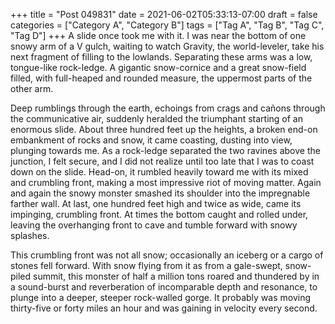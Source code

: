 +++
title = "Post 049831"
date = 2021-06-02T05:33:13-07:00
draft = false
categories = ["Category A", "Category B"]
tags = ["Tag A", "Tag B", "Tag C", "Tag D"]
+++
A slide once took me with it. I was near the bottom of one snowy arm of a V gulch, waiting to watch Gravity, the world-leveler, take his next fragment of filling to the lowlands. Separating these arms was a low, tongue-like rock-ledge. A gigantic snow-cornice and a great snow-field filled, with full-heaped and rounded measure, the uppermost parts of the other arm.

Deep rumblings through the earth, echoings from crags and cañons through the communicative air, suddenly heralded the triumphant starting of an enormous slide. About three hundred feet up the heights, a broken end-on embankment of rocks and snow, it came coasting, dusting into view, plunging towards me. As a rock-ledge separated the two ravines above the junction, I felt secure, and I did not realize until too late that I was to coast down on the slide. Head-on, it rumbled heavily toward me with its mixed and crumbling front, making a most impressive riot of moving matter. Again and again the snowy monster smashed its shoulder into the impregnable farther wall. At last, one hundred feet high and twice as wide, came its impinging, crumbling front. At times the bottom caught and rolled under, leaving the overhanging front to cave and tumble forward with snowy splashes.

This crumbling front was not all snow; occasionally an iceberg or a cargo of stones fell forward. With snow flying from it as from a gale-swept, snow-piled summit, this monster of half a million tons roared and thundered by in a sound-burst and reverberation of incomparable depth and resonance, to plunge into a deeper, steeper rock-walled gorge. It probably was moving thirty-five or forty miles an hour and was gaining in velocity every second.
